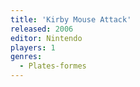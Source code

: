 ```yaml
---
title: 'Kirby Mouse Attack'
released: 2006
editor: Nintendo
players: 1
genres:
  - Plates-formes
---
```

